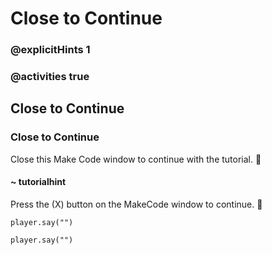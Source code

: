 # Close to Continue

### @explicitHints 1

### @activities true

## Close to Continue

### Close to Continue

Close this Make Code window to continue with the tutorial. 

#### ~ tutorialhint

Press the (X) button on the MakeCode window to continue. 

```blocks
player.say("")
```

```template
player.say("")
```

